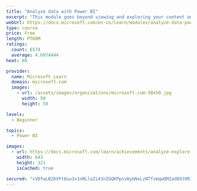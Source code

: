 ```yaml
---
title: "Analyze data with Power BI"
excerpt: "This module goes beyond viewing and exploring your content and explains how to interact with it by working with reports and dashboards to uncover and share new business insights."
webUrl: https://docs.microsoft.com/en-us/learn/modules/analyze-data-power-bi/
type: course
price: Free
length: PT60M
ratings:
  count: 6574
  average: 4.6974444
heat: 68

provider:
  name: Microsoft Learn
  domain: microsoft.com
  images:
    - url: /assets/images/organizations/microsoft.com-50x50.jpg
      width: 50
      height: 50

levels:
  - Beginner

topics:
  - Power BI

images:
  - url: https://docs.microsoft.com/learn/achievements/analyze-explore-data-power-bi-social.png
    width: 643
    height: 321
    isCached: true

secured: "cVDfwLB2bVFt8uu3v1nRLlaZi43nIGQKPpsvHybNxLzNTfzmqwQM2ad89J9RISgUbIrQ4g9LPOGe3oWSI3TN9gWVt9lM2jbbUlBncf3g8pVV68YadJcJg/d6X7mBCSAM3gklShOyd9mFfFK27Qv7oXbwis7zuustQ2Q1WmnKltVWj/k9ZS6h2kSM0tx+LvBHAItohp3v0b3h3OuWm7rIiLyHVyiOpxU94KApFdUZrbERTBb89QLh5hYdIr7wBHxODrI8vivJSLFY9kdB5Qwsr6iO+8atssp/nDRVIFIz2XOhc/fwTBmy5lAC8Wmg1XD1cp3zIqyAF/PoZFXACx+FuKgHJeF8GrKALucSHZkqy6IXnOkjQvQJiujiHMqL4E6ODtHvi+Ok4kM/Lq9iicrE+PkLXK2BfBYqOkKdhQQuG6k=;hX93XXZRywwx/gObMkHWYA=="
---
```


